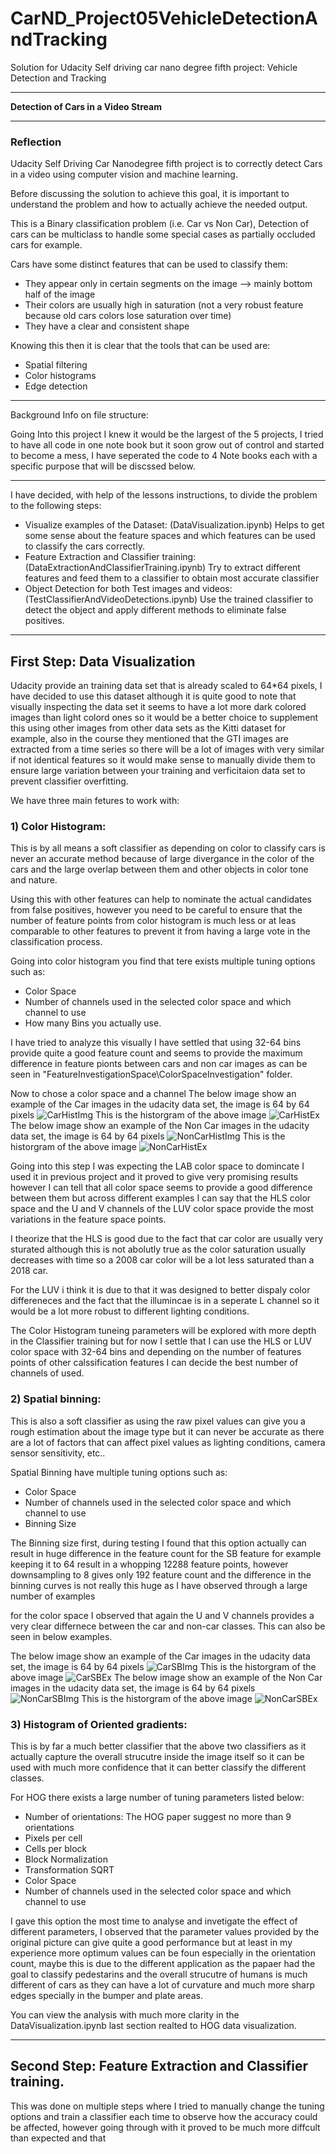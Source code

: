 # CarND_Project05VehicleDetectionAndTracking
Solution for Udacity Self driving car nano degree fifth project: Vehicle Detection and Tracking

---

**Detection of Cars in a Video Stream**

[//]: # (Image References)

[LCS]: https://i.pinimg.com/originals/63/c8/9a/63c89aba0ed994edcfce462b2a4b2b6b.jpg

[CarHistImg]: ./ReportImages/Histogram/CarExample.png
[CarHistEx]: ./ReportImages/Histogram/CarExampleHist.png
[NonCarHistImg]: ./ReportImages/Histogram/NonCarExample.png
[NonCarHistEx]: ./ReportImages/Histogram/NonCarExampleHist.png

[CarSBImg]: ./ReportImages/SpatialBinning/CarImagee.png
[CarSBEx]: ./ReportImages/SpatialBinning/CarSB.png
[NonCarSBImg]: ./ReportImages/SpatialBinning/NonCarImagee.png
[NonCarSBEx]: ./ReportImages/SpatialBinning/NonCarSB.png

---

### Reflection

Udacity Self Driving Car Nanodegree fifth project is to correctly detect Cars in a video using computer vision and machine learning.

Before discussing the solution to achieve this goal, it is important to understand the problem and how to actually achieve the needed output.

This is a Binary classification problem (i.e. Car vs Non Car), Detection of cars can be multiclass to handle some special cases as partially occluded cars for example.

Cars have some distinct features that can be used to classify them:
  * They appear only in certain segments on the image --> mainly bottom half of the image
  * Their colors are usually high in saturation (not a very robust feature because old cars colors lose saturation over time)
  * They have a clear and consistent shape

Knowing this then it is clear that the tools that can be used are:
  * Spatial filtering
  * Color histograms
  * Edge detection

---

Background Info on file structure:

Going Into this project I knew it would be the largest of the 5 projects, I tried to have all code in one note book but it soon grow out of control and started to become a mess, I have seperated the code to 4 Note books each with a specific purpose that will be discssed below.

---

I have decided, with help of the lessons instructions, to divide the problem to the following steps:
  
  * Visualize examples of the Dataset: (DataVisualization.ipynb)
    Helps to get some sense about the feature spaces and which features can be used to classify the cars correctly.
  * Feature Extraction and Classifier training: (DataExtractionAndClassifierTraining.ipynb)
    Try to extract different features and feed them to a classifier to obtain most accurate classifier
  * Object Detection for both Test images and videos: (TestClassifierAndVideoDetections.ipynb)
    Use the trained classifier to detect the object and apply different methods to eliminate false positives.

---

## First Step: Data Visualization

Udacity provide an training data set that is already scaled to 64*64 pixels, I have decided to use this dataset although it is quite good to note that visually inspecting the data set it seems to have a lot more dark colored images than light colord ones so it would be a better choice to supplement this using other images from other data sets as the Kitti dataset for example, also in the course they mentioned that the GTI images are extracted from a time series so there will be a lot of images with very similar if not identical features so it would make sense to manually divide them to ensure large variation between your training and verficitaion data set to prevent classifier overfitting.

We have three main fetures to work with:

### 1) Color Histogram:

This is by all means a soft classifier as depending on color to classify cars is never an accurate method because of large divergance in the color of the cars and the large overlap between them and other objects in color tone and nature.

Using this with other features can help to nominate the actual candidates from false positives, however you need to be careful to ensure that the number of feature points from color histogram is much less or at leas comparable to other features to prevent it from having a large vote in the classification process.

Going into color histogram you find that tere exists multiple tuning options such as:
  * Color Space
  * Number of channels used in the selected color space and which channel to use
  * How many Bins you actually use.

I have tried to analyze this visually I have settled that using 32-64 bins provide quite a good feature count and seems to provide the maximum difference in feature pionts between cars and non car images as can be seen in "FeatureInvestigationSpace\ColorSpaceInvestigation" folder.

Now to chose a color space and a channel
The below image show an example of the Car images in the udacity data set, the image is 64 by 64 pixels
![CarHistImg][CarHistImg]
This is the historgram of the above image
![CarHistEx][CarHistEx]
The below image show an example of the Non Car images in the udacity data set, the image is 64 by 64 pixels
![NonCarHistImg][NonCarHistImg]
This is the historgram of the above image
![NonCarHistEx][NonCarHistEx]

Going into this step I was expecting the LAB color space to domincate I used it in previous project and it proved to give very promising results however I can tell that all color space seems to provide a good difference between them but across different examples I can say that the HLS color space and the U and V channels of the LUV color space provide the most variations in the feature space points.

I theorize that the HLS is good due to the fact that car color are usually very sturated although this is not abolutly true as the color saturation usually decreases with time so a 2008 car color will be a lot less saturated than a 2018 car.

For the LUV i think it is due to that it was designed to better dispaly color differeneces and the fact that the illumincae is in a seperate L channel so it would be a lot more robust to different lighting conditions.

The Color Histogram tuneing parameters will be explored with more depth in the Classifier training but for now I settle that I can use the HLS or LUV color space with 32-64 bins and depending on the number of features points of other calssification features I can decide the best number of channels of used.

### 2) Spatial binning:
This is also a soft classifier as using the raw pixel values can give you a rough estimation about the image type but it can never be accurate as there are a lot of factors that can affect pixel values as lighting conditions, camera sensor sensitivity, etc..


Spatial Binning have multiple tuning options such as:
  * Color Space
  * Number of channels used in the selected color space and which channel to use
  * Binning Size
  
The Binning size first, during testing I found that this option actually can result in huge difference in the feature count for the SB feature for example keeping it to 64 result in a whopping 12288 feature points, however downsampling to 8 gives only 192 feature count and the difference in the binning curves is not really this huge as I have observed through a large number of examples

for the color space I observed that again the U and V channels provides a very clear differnece between the car and non-car classes.
This can also be seen in below examples.

The below image show an example of the Car images in the udacity data set, the image is 64 by 64 pixels
![CarSBImg][CarSBImg]
This is the historgram of the above image
![CarSBEx][CarSBEx]
The below image show an example of the Non Car images in the udacity data set, the image is 64 by 64 pixels
![NonCarSBImg][NonCarSBImg]
This is the historgram of the above image
![NonCarSBEx][NonCarSBEx]

### 3) Histogram of Oriented gradients:
This is by far a much better classifier that the above two classifiers as it actually capture the overall strucutre inside the image itself so it can be used with much more confidence that it can better classify the different classes.

For HOG there exists a large number of tuning parameters listed below:
  * Number of orientations: The HOG paper suggest no more than 9 orientations
  * Pixels per cell
  * Cells per block
  * Block Normalization
  * Transformation SQRT
  * Color Space
  * Number of channels used in the selected color space and which channel to use

I gave this option the most time to analyse and invetigate the effect of different parameters, I observed that the parameter values provided by the original picture can give quite a good performance but at least in my experience more optimum values can be foun especially in the orientation count, maybe this is due to the different application as the papaer had the goal to classify pedestarins and the overall strucutre of humans is much different of cars as they can have a lot of curvature and much more sharp edges specially in the bumper and plate areas.

You can view the analysis with much more clarity in the DataVisualization.ipynb last section realted to HOG data visualization.

---

## Second Step: Feature Extraction and Classifier training.

This was done on multiple steps where I tried to manually change the tuning options and train a classifier each time to observe how the accuracy could be affected, however going through with it proved to be much more diffcult than expected and that
